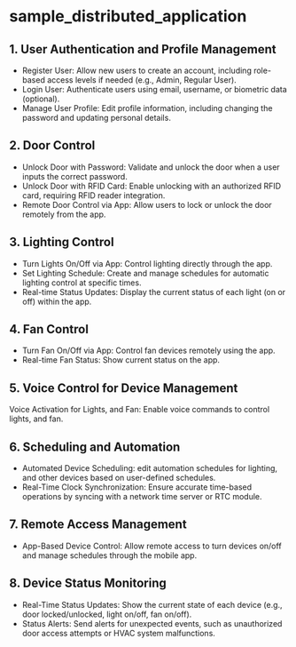 # sample_distributed_application

## 1. User Authentication and Profile Management
* Register User: Allow new users to create an account, including role-based access levels if needed (e.g., Admin, Regular User).
* Login User: Authenticate users using email, username, or biometric data (optional).
* Manage User Profile: Edit profile information, including changing the password and updating personal details.
## 2. Door Control
* Unlock Door with Password: Validate and unlock the door when a user inputs the correct password.
* Unlock Door with RFID Card: Enable unlocking with an authorized RFID card, requiring RFID reader integration.
* Remote Door Control via App: Allow users to lock or unlock the door remotely from the app.
## 3. Lighting Control
* Turn Lights On/Off via App: Control lighting directly through the app.
* Set Lighting Schedule: Create and manage schedules for automatic lighting control at specific times.
* Real-time Status Updates: Display the current status of each light (on or off) within the app.
## 4. Fan Control
* Turn Fan On/Off via App: Control fan devices remotely using the app.
* Real-time Fan Status: Show current status on the app.
## 5. Voice Control for Device Management
Voice Activation for Lights, and Fan: Enable voice commands to control lights, and fan.
## 6. Scheduling and Automation
* Automated Device Scheduling: edit automation schedules for lighting, and other devices based on user-defined schedules.
* Real-Time Clock Synchronization: Ensure accurate time-based operations by syncing with a network time server or RTC module.
## 7. Remote Access Management
* App-Based Device Control: Allow remote access to turn devices on/off and manage schedules through the mobile app.
## 8. Device Status Monitoring
* Real-Time Status Updates: Show the current state of each device (e.g., door locked/unlocked, light on/off, fan on/off).
* Status Alerts: Send alerts for unexpected events, such as unauthorized door access attempts or HVAC system malfunctions.
